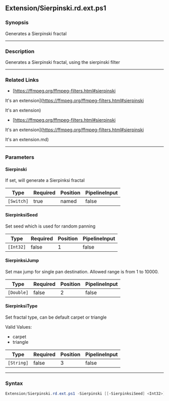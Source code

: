 Extension/Sierpinski.rd.ext.ps1
-------------------------------




### Synopsis
Generates a Sierpinski fractal



---


### Description

Generates a Sierpinski fractal, using the sierpinski filter



---


### Related Links
* [https://ffmpeg.org/ffmpeg-filters.html#sierpinski

It's an extension](https://ffmpeg.org/ffmpeg-filters.html#sierpinski

It's an extension)



* [https://ffmpeg.org/ffmpeg-filters.html#sierpinski

It's an extension](https://ffmpeg.org/ffmpeg-filters.html#sierpinski

It's an extension.md)





---


### Parameters
#### **Sierpinski**

If set, will generate a Sierpinksi fractal






|Type      |Required|Position|PipelineInput|
|----------|--------|--------|-------------|
|`[Switch]`|true    |named   |false        |



#### **SierpinksiSeed**

Set seed which is used for random panning






|Type     |Required|Position|PipelineInput|
|---------|--------|--------|-------------|
|`[Int32]`|false   |1       |false        |



#### **SierpinksiJump**

Set max jump for single pan destination. Allowed range is from 1 to 10000.






|Type      |Required|Position|PipelineInput|
|----------|--------|--------|-------------|
|`[Double]`|false   |2       |false        |



#### **SierpinksiType**

Set fractal type, can be default carpet or triangle



Valid Values:

* carpet
* triangle






|Type      |Required|Position|PipelineInput|
|----------|--------|--------|-------------|
|`[String]`|false   |3       |false        |





---


### Syntax
```PowerShell
Extension/Sierpinski.rd.ext.ps1 -Sierpinski [[-SierpinksiSeed] <Int32>] [[-SierpinksiJump] <Double>] [[-SierpinksiType] <String>] [<CommonParameters>]
```
